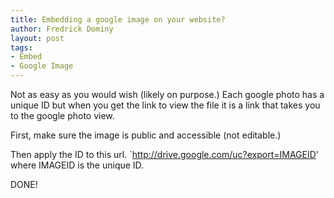 ```yaml
---
title: Embedding a google image on your website?
author: Fredrick Dominy
layout: post
tags:
- Embed
- Google Image
---
```


Not as easy as you would wish (likely on purpose.) Each google photo has a unique ID but when you get the link to view the file it is a link that takes you to the google photo view. 

First, make sure the image is public and accessible (not editable.)

Then apply the ID to this url. `http://drive.google.com/uc?export=IMAGEID' where IMAGEID is the unique ID.

DONE!
